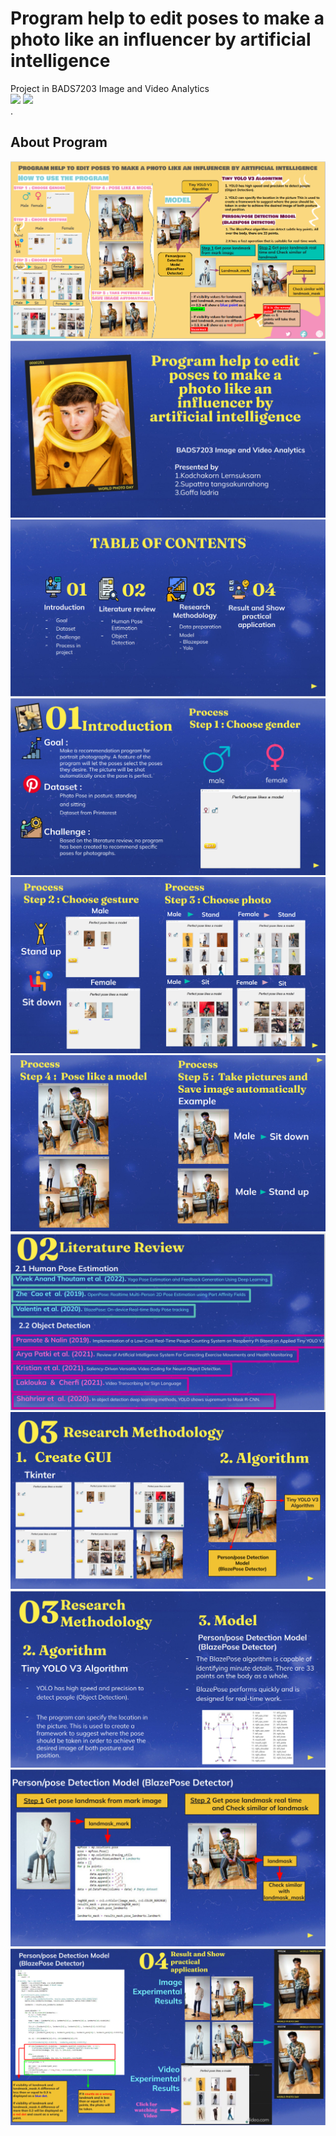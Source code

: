 # Program help to edit poses to make a photo like an influencer by artificial intelligence
Project  in BADS7203 Image and Video Analytics  
[![](https://img.shields.io/badge/-BlazePose-blue)](#) [![](https://img.shields.io/badge/-Tiny--YOLO--V3--Algorithm-green)](#)  
.
## About Program
![Program_0](./slide_ppt/Slide_0.png)
![Program_1](./slide_ppt/Slide_1.png)
![Program_2](./slide_ppt/Slide_2.png)
![Program_3](./slide_ppt/Slide_3.png)
![Program_4](./slide_ppt/Slide_4.png)
![Program_5](./slide_ppt/Slide_5.png)
![Program_6](./slide_ppt/Slide_6.png)
![Program_7](./slide_ppt/Slide_7.png)
![Program_8](./slide_ppt/Slide_8.png)
![Program_9](./slide_ppt/Slide_9.png)
![Program_9](./slide_ppt/Slide_10.png)
